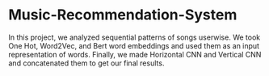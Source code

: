 # Music-Recommendation-System
In this project, we analyzed sequential patterns of songs userwise. We took One Hot, Word2Vec, and Bert word embeddings and used them as an input representation of words. Finally, we made Horizontal CNN and Vertical CNN and concatenated them to get our final results.
